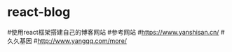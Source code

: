 # react-blog
#使用react框架搭建自己的博客网站
#参考网站
#https://www.yanshisan.cn/
#久久基因
#http://www.yangqq.com/more/